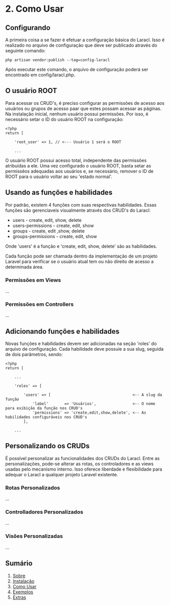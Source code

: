 # 2. Como Usar

## Configurando

A primeira coisa a se fazer é efetuar a configuração básica do Laracl. 
Isso é realizado no arquivo de configuração que deve ser publicado através do seguinte comando:

```
php artisan vendor:publish --tag=config-laracl
```

Após executar este comando, o arquivo de configuração poderá ser encontrado em config/laracl.php.

## O usuário ROOT

Para acessar os CRUD's, é preciso configurar as permissões de acesso aos usuários ou grupos de acesso paar que estes possam acessar as páginas.
Na instalação inicial, nenhum usuário possui permissões. Por isso, é necessário setar o ID do usuário ROOT na configuração:

```
<?php
return [

    'root_user' => 1, // <--- Usuário 1 será o ROOT

    ...
```

O usuário ROOT possui acesso total, independente das permissões atribuídas a ele. 
Uma vez configurado o usuário ROOT, basta setar as permissẽos adequadas aos usuários e, 
se necessário, remover o ID de ROOT para o usuário voltar ao seu 'estado normal'.

## Usando as funções e habilidades

Por padrão, existem 4 funções com suas respectivas habilidades. Essas funções são 
gerenciaveis visualmente através dos CRUD's do Laracl:

* users - create, edit, show, delete
* users-permissions - create, edit, show
* groups - create, edit ,show, delete
* groups-permissions - create, edit, show

Onde 'users' é a função e 'create, edit, show, delete' são as habilidades.

Cada função pode ser chamada dentro da implementação de um projeto Laravel para verificar 
se o usuário atual tem ou não direito de acesso a determinada área.

### Permissões em Views

...


### Permissões em Controllers

...


## Adicionando funções e habilidades

Novas funções e habilidades devem ser adicionadas na seção 'roles' do arquivo de configuração.
Cada habilidade deve possuie a sua slug, seguida de dois parâmetros, sendo:

```
<?php
return [

    ...

    'roles' => [

        'users' => [                                    <-- A slug da função
            'label'       => 'Usuários',                <-- O nome para exibição da função nos CRUD's
            'permissions' => 'create,edit,show,delete', <-- As habilidades configuráveis nos CRUD's
        ],

    ...

```


## Personalizando os CRUDs

É possível personalizar as funcionalidades dos CRUDs do Laracl. Entre as personalizações, pode-se alterar as rotas, os controladores e as views usadas pelo mecanismo interno. Isso oferece liberdade e flexibilidade para adequar o Laracl a qualquer 
projeto Laravel existente.

### Rotas Personalizados

...


### Controlladores Personalizados

...

### Visões Personalizadas

...


## Sumário

1. [Sobre](00-Home.md)
2. [Instalação](01-Installation.md)
3. [Como Usar](02-Usage.md)
4. [Exemplos](03-Examples.md)
5. [Extras](04-Extras.md)